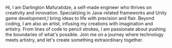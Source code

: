 Hi, I am Darlington Mafuratidze, a self-made engineer who thrives on creativity and innovation.
Specializing in Java-related frameworks and Unity game development,I bring ideas to life with precision and flair. 
Beyond coding, I am also an artist, infusing my creations with imagination and artistry. 
From lines of code to pencil strokes, I am passionate about pushing the boundaries of what's possible. 
Join me on a journey where technology meets artistry, and let's create something extraordinary together.
